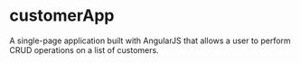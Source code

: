 # customerApp

A single-page application built with AngularJS that allows a user to perform
CRUD operations on a list of customers.

